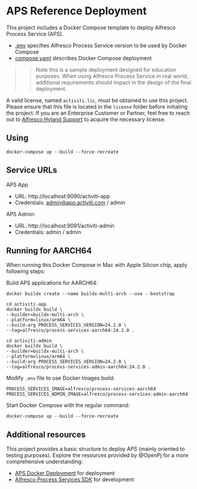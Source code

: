 # APS Reference Deployment

This project includes a Docker Compose template to deploy Alfresco Process Service (APS).

* [.env](.env) specifies Alfresco Process Service version to be used by Docker Compose
* [compose.yaml](compose.yaml) describes Docker Compose deployment

>> Note this is a sample deployment designed for education purposes. When using Alfresco Process Service in real world, additional requirements should impact in the design of the final deployment.

A valid license, named `activiti.lic`, must be obtained to use this project. Please ensure that this file is located in the `license` folder before initiating the project. If you are an Enterprise Customer or Partner, feel free to reach out to [Alfresco Hyland Support](https://community.hyland.com) to acquire the necessary license.


## Using

```
docker-compose up --build --force-recreate
```

## Service URLs

APS App 
* URL: http://localhost:9090/activiti-app
* Credentials: admin@app.activiti.com / admin

APS Admin:
* URL: http://localhost:9091/activiti-admin
* Credentials: admin / admin


## Running for AARCH64

When running this Docker Compose in Mac with Apple Silicon chip, apply following steps:

Build APS applications for AARCH64:

```
docker buildx create --name buildx-multi-arch --use --bootstrap

cd activiti-app
docker buildx build \
--builder=buildx-multi-arch \
--platform=linux/arm64 \
--build-arg PROCESS_SERVICES_VERSION=24.2.0 \
--tag=alfresco/process-services-aarch64:24.2.0 .

cd activiti-admin
docker buildx build \
--builder=buildx-multi-arch \
--platform=linux/arm64 \
--build-arg PROCESS_SERVICES_VERSION=24.2.0 \
--tag=alfresco/process-services-admin-aarch64:24.2.0 .
```

Modify `.env` file to use Docker Images build:

```
PROCESS_SERVICES_IMAGE=alfresco/process-services-aarch64
PROCESS_SERVICES_ADMIN_IMAGE=alfresco/process-services-admin-aarch64
```

Start Docker Compose with the regular command:

```
docker-compose up --build --force-recreate
```

## Additional resources

This project provides a basic structure to deploy APS (mainly oriented to testing purposes). Explore the resources provided by @OpenPj for a more comprehensive understanding:
* [APS Docker Deployment](https://github.com/OpenPj/alfresco-process-services-docker-deployment) for deployment
* [Alfresco Process Services SDK](https://github.com/OpenPj/alfresco-process-services-project-sdk) for development
